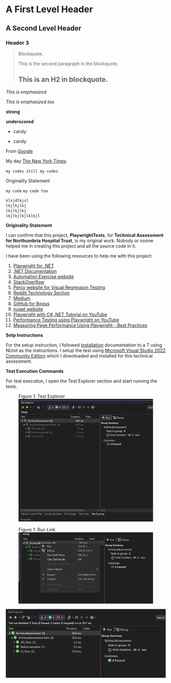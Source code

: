 A First Level Header
====================

A Second Level Header
---------------------

### Header 3

> Blockquote.
>
> This is the second paragraph in the blockquote.
>
> ## This is an H2 in blockquote.

*This is emphasized*

_This is emphasized too_

**strong**

__underscored__

* candy
+ candy

From [Google][1]

[1]: https://google.com

My day [The New York Times][NY Times].

[ny times]: http://www.nytimes.com/

`my codes
still my codes`

Originality Statement

`my code`
`my code too`

```
klsjdlkjsl
lkjlkjlkj
lkjlkjlkj
lkjlkjlkjlklkjl
```


__Originality Statement__

I can confirm that this project, **PlaywrightTests**, for **Technical Assessment for  Northumbria Hospital Trust**, is my original work. Nobody or noone helped me in creating this project and all the source code in it. 

I have been using the following resources to help me with this project:
1. [Playwright for .NET][Source1]
2. [.NET Documentation][Source2]
3. [Automation Exercise website][Source3]
4. [StackOverflow][Source4]
5. [Percy website for Visual Regression Testing][Source5]
6. [Reddit Technology Section][Source6]
7. [Medium][Source7]
8. [GitHub for Bogus][Source8]
9. [nuget website][Source9]
10. [Playwright with C# .NET Tutorial on YouTube][Source10]
11. [Performance Testing using Playwright on YouTube][Source11]
12. [Measuring Page Performance Using Playwright - Best Practices][Source12]

[Source1]: https://playwright.dev/dotnet/docs/intro
[Source2]: https://learn.microsoft.com/en-us/dotnet/
[Source3]: https://automationexercise.com/
[Source4]: https://stackoverflow.com/
[Source5]: https://percy.io/
[Source6]: https://www.reddit.com/r/technology/
[Source7]: https://medium.com/
[Source8]: https://github.com/bchavez/Bogus
[Source9]: https://www.nuget.org/
[Source10]: https://www.youtube.com/watch?v=5i53YLWD_QI&list=PL6tu16kXT9PoUv6HwexX5LPBzzv7QkI9W
[Source11]: https://www.youtube.com/watch?v=IrK-XDH72bw
[Source12]: https://www.checklyhq.com/learn/playwright/performance/

__Setp Instructions__

For the setup instruction, I followed [Installation][Source13] documentation to a T using NUnit as the instructions. I setup the test using [Microsoft Visual Studio 2022 Community Edition][Source14] which I downloaded and installed for this technical assessment.

[Source13]: https://playwright.dev/dotnet/docs/intro
[Source14]: https://visualstudio.microsoft.com/downloads/

__Test Execution Commands__

For test execution, I open the Test Explorer section and start running the tests.

<figure>
	<figcaption>Figure 1: Test Explorer</figcaption>
	<img src="images/Figure_1.png">
</figure>

<figure>
	<figcaption>Figure 1: Run Link</figcaption>
	<img src="images/Figure_2.png">
</figure>





![Test Result](images/Figure_3.png)





